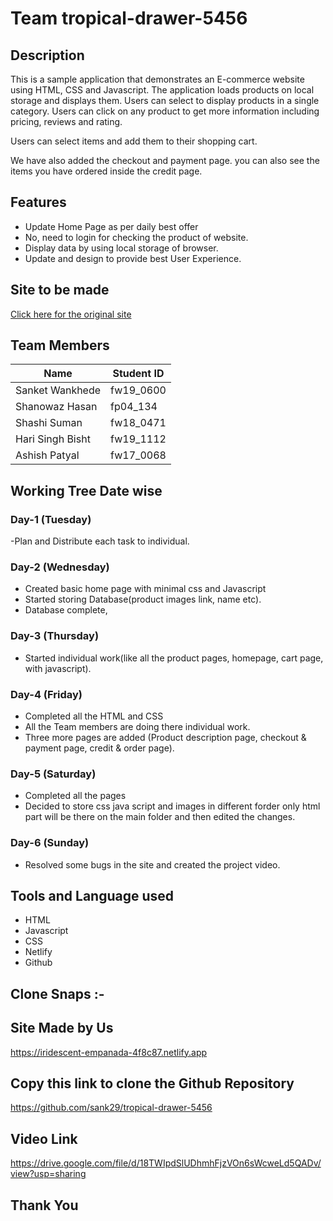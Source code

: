 # Team tropical-drawer-5456

## Description

This is a sample application that demonstrates an E-commerce website using HTML, CSS and Javascript. 
The application loads products on local storage and  displays them. Users can select to display products 
in a single category. Users can click on any product to get more information including pricing, reviews and rating.

Users can select items and add them to their shopping cart.

We have also added the checkout and payment page. you can also see the items you have ordered inside the credit page.


## Features

- Update Home Page as per daily best offer
- No, need to login for checking the product of website.
- Display data by using local storage of browser.
- Update and design to provide best User Experience.

## Site to be made
[Click here for the original site](https://www.geekbuying.com/)

## Team Members
| Name             | Student ID |
|------------------|------------|
| Sanket Wankhede  | fw19_0600  |	
| Shanowaz Hasan   | fp04_134   |	
| Shashi Suman     | fw18_0471  |	
| Hari Singh Bisht | fw19_1112  |	
| Ashish Patyal    | fw17_0068  |	

## Working Tree Date wise

### Day-1 (Tuesday)
-Plan and Distribute each task to individual.

### Day-2 (Wednesday)
- Created basic home page with minimal css and Javascript
- Started storing Database(product images link, name etc).
- Database complete, 

### Day-3 (Thursday)
- Started individual work(like all the product pages, homepage, cart page, with javascript).


### Day-4 (Friday)
- Completed all the HTML and CSS
- All the Team members are doing there individual work.
- Three more pages are added (Product description page, checkout & payment page, credit & order page).

### Day-5 (Saturday)
- Completed all the pages  
- Decided to store css java script and images in different forder only html part will be there on the main folder and then edited the changes.

### Day-6 (Sunday)
- Resolved some bugs in the site and created the project video.

## Tools and Language used
- HTML
- Javascript
- CSS
- Netlify
- Github

## Clone Snaps :-


## Site Made by Us
https://iridescent-empanada-4f8c87.netlify.app

## Copy this link to clone the Github Repository
https://github.com/sank29/tropical-drawer-5456

## Video Link
https://drive.google.com/file/d/18TWIpdSlUDhmhFjzVOn6sWcweLd5QADv/view?usp=sharing
## Thank You
